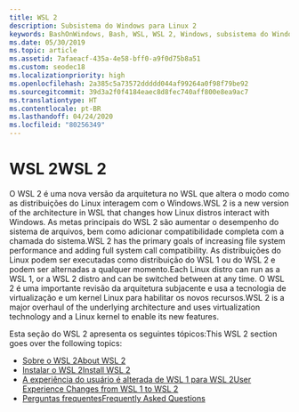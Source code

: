```yaml
---
title: WSL 2
description: Subsistema do Windows para Linux 2
keywords: BashOnWindows, Bash, WSL, WSL 2, Windows, subsistema do Windows para Linux, subsistema do Windows, Ubuntu, Debian, Suse, Windows 10, instalar
ms.date: 05/30/2019
ms.topic: article
ms.assetid: 7afaeacf-435a-4e58-bff0-a9f0d75b8a51
ms.custom: seodec18
ms.localizationpriority: high
ms.openlocfilehash: 2a385c5a73572ddddd044af99264a0f98f79be92
ms.sourcegitcommit: 39d3a2f0f4184eaec8d8fec740aff800e8ea9ac7
ms.translationtype: HT
ms.contentlocale: pt-BR
ms.lasthandoff: 04/24/2020
ms.locfileid: "80256349"
---
```

# <a name="wsl-2"></a><span data-ttu-id="4a996-104">WSL 2</span><span class="sxs-lookup"><span data-stu-id="4a996-104">WSL 2</span></span>

<span data-ttu-id="4a996-105">O WSL 2 é uma nova versão da arquitetura no WSL que altera o modo como as distribuições do Linux interagem com o Windows.</span><span class="sxs-lookup"><span data-stu-id="4a996-105">WSL 2 is a new version of the architecture in WSL that changes how Linux distros interact with Windows.</span></span> <span data-ttu-id="4a996-106">As metas principais do WSL 2 são aumentar o desempenho do sistema de arquivos, bem como adicionar compatibilidade completa com a chamada do sistema.</span><span class="sxs-lookup"><span data-stu-id="4a996-106">WSL 2 has the primary goals of increasing file system performance and adding full system call compatibility.</span></span> <span data-ttu-id="4a996-107">As distribuições do Linux podem ser executadas como distribuição do WSL 1 ou do WSL 2 e podem ser alternadas a qualquer momento.</span><span class="sxs-lookup"><span data-stu-id="4a996-107">Each Linux distro can run as a WSL 1, or a WSL 2 distro and can be switched between at any time.</span></span> <span data-ttu-id="4a996-108">O WSL 2 é uma importante revisão da arquitetura subjacente e usa a tecnologia de virtualização e um kernel Linux para habilitar os novos recursos.</span><span class="sxs-lookup"><span data-stu-id="4a996-108">WSL 2 is a major overhaul of the underlying architecture and uses virtualization technology and a Linux kernel to enable its new features.</span></span>

<span data-ttu-id="4a996-109">Esta seção do WSL 2 apresenta os seguintes tópicos:</span><span class="sxs-lookup"><span data-stu-id="4a996-109">This WSL 2 section goes over the following topics:</span></span>

* [<span data-ttu-id="4a996-110">Sobre o WSL 2</span><span class="sxs-lookup"><span data-stu-id="4a996-110">About WSL 2</span></span>](./wsl2-about.md)
* [<span data-ttu-id="4a996-111">Instalar o WSL 2</span><span class="sxs-lookup"><span data-stu-id="4a996-111">Install WSL 2</span></span>](./wsl2-install.md)
* [<span data-ttu-id="4a996-112">A experiência do usuário é alterada de WSL 1 para WSL 2</span><span class="sxs-lookup"><span data-stu-id="4a996-112">User Experience Changes from WSL 1 to WSL 2</span></span>](./wsl2-ux-changes.md)
* [<span data-ttu-id="4a996-113">Perguntas frequentes</span><span class="sxs-lookup"><span data-stu-id="4a996-113">Frequently Asked Questions</span></span>](./wsl2-faq.md)